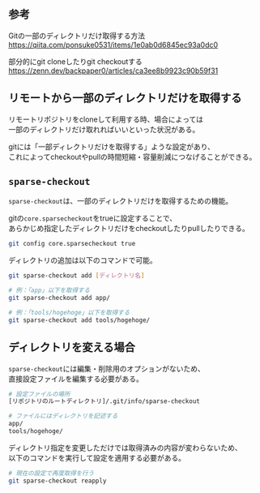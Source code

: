 ## 参考
Gitの一部のディレクトリだけ取得する方法  
<https://qiita.com/ponsuke0531/items/1e0ab0d6845ec93a0dc0>

部分的にgit cloneしたりgit checkoutする  
<https://zenn.dev/backpaper0/articles/ca3ee8b9923c90b59f31>

## リモートから一部のディレクトリだけを取得する
リモートリポジトリをcloneして利用する時、場合によっては  
一部のディレクトリだけ取れればいいといった状況がある。

gitには「一部ディレクトリだけを取得する」ような設定があり、  
これによってcheckoutやpullの時間短縮・容量削減につなげることができる。

## `sparse-checkout`
`sparse-checkout`は、一部のディレクトリだけを取得するための機能。
  
gitの`core.sparsecheckout`をtrueに設定することで、  
あらかじめ指定したディレクトリだけをcheckoutしたりpullしたりできる。
```bash
git config core.sparsecheckout true
```

ディレクトリの追加は以下のコマンドで可能。
```bash
git sparse-checkout add [ディレクトリ名]

# 例：「app」以下を取得する
git sparse-checkout add app/

# 例：「tools/hogehoge」以下を取得する
git sparse-checkout add tools/hogehoge/
```

## ディレクトリを変える場合
`sparse-checkout`には編集・削除用のオプションがないため、  
直接設定ファイルを編集する必要がある。
```bash
# 設定ファイルの場所
[リポジトリのルートディレクトリ]/.git/info/sparse-checkout
```
```bash
# ファイルにはディレクトリを記述する
app/
tools/hogehoge/
```

ディレクトリ指定を変更しただけでは取得済みの内容が変わらないため、  
以下のコマンドを実行して設定を適用する必要がある。
```bash
# 現在の設定で再度取得を行う
git sparse-checkout reapply
```
